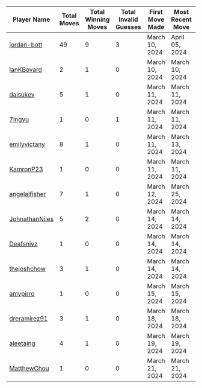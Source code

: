 
| Player Name | Total Moves | Total Winning Moves | Total Invalid Guesses | First Move Made | Most Recent Move | Most Guessed Word |
| ----------- | ----------- | ------------------- | --------------------- | --------------- | ---------------- | ------------- |
| [jordan-bott](https://github.com/jordan-bott) | 49 | 9 | 3 | March 10, 2024 | April 05, 2024 | CRANE (5 times!) |
| [IanKBovard](https://github.com/IanKBovard) | 2 | 1 | 0 | March 10, 2024 | March 10, 2024 | EASEL (1 times!) |
| [daisukev](https://github.com/daisukev) | 5 | 1 | 0 | March 11, 2024 | March 11, 2024 | JOUST (1 times!) |
| [7ingyu](https://github.com/7ingyu) | 1 | 0 | 1 | March 11, 2024 | March 11, 2024 | COEST (1 times!) |
| [emilyvictany](https://github.com/emilyvictany) | 8 | 1 | 0 | March 11, 2024 | March 13, 2024 | PRISM (1 times!) |
| [KamronP23](https://github.com/KamronP23) | 1 | 0 | 0 | March 11, 2024 | March 11, 2024 | SWEAR (1 times!) |
| [angelajfisher](https://github.com/angelajfisher) | 7 | 1 | 0 | March 12, 2024 | March 25, 2024 | ALIVE (1 times!) |
| [JohnathanNiles](https://github.com/JohnathanNiles) | 5 | 2 | 0 | March 14, 2024 | March 14, 2024 | HOVER (1 times!) |
| [Deafsnivz](https://github.com/Deafsnivz) | 1 | 0 | 0 | March 14, 2024 | March 14, 2024 | AUDIO (1 times!) |
| [thejoshchow](https://github.com/thejoshchow) | 3 | 1 | 0 | March 14, 2024 | March 14, 2024 | GLOSS (1 times!) |
| [amypirro](https://github.com/amypirro) | 1 | 0 | 0 | March 15, 2024 | March 15, 2024 | SNAKE (1 times!) |
| [dreramirez91](https://github.com/dreramirez91) | 3 | 1 | 0 | March 18, 2024 | March 18, 2024 | SPADE (1 times!) |
| [aleetaing](https://github.com/aleetaing) | 4 | 1 | 0 | March 19, 2024 | March 19, 2024 | DRANK (1 times!) |
| [MatthewChou](https://github.com/MatthewChou) | 1 | 0 | 0 | March 21, 2024 | March 21, 2024 | GREAT (1 times!) |